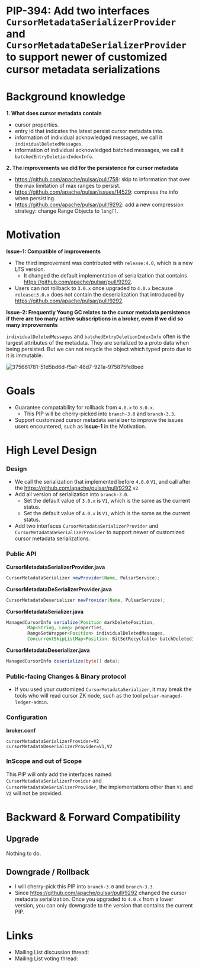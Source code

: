 # PIP-394: Add two interfaces `CursorMetadataSerializerProvider` and `CursorMetadataDeSerializerProvider` to support newer of customized cursor metadata serializations

# Background knowledge

**1. What does cursor metadata contain**

- cursor properties.
- entry id that indicates the latest persist cursor metadata into.
- information of individual acknowledged messages, we call it `individualDeletedMessages`.
- information of individual acknowledged batched messages, we call it `batchedEntryDeletionIndexInfo`.

**2. The improvements we did for the persistence for cursor metadata**
- https://github.com/apache/pulsar/pull/758: skip to information that over the max limitation of max ranges to persist.
- https://github.com/apache/pulsar/issues/14529: compress the info when persisting.
- https://github.com/apache/pulsar/pull/9292: add a new compression strategy: change Range Objects to `long[]`.

# Motivation

**Issue-1: Compatible of improvements**

- The third improvement was contributed with `release:4.0`, which is a new LTS version.
    - It changed the default implementation of serialization that contains https://github.com/apache/pulsar/pull/9292.
- Users can not rollback to `3.0.x` once upgraded to `4.0.x` because `release:3.0.x` does not contain the deserialization that introduced by https://github.com/apache/pulsar/pull/9292.

**Issue-2: Frequently Young GC relates to the cursor metadata persistence if there are too many active subscriptions in a broker, even if we did so many improvements**

`individualDeletedMessages` and `batchedEntryDeletionIndexInfo` often is the largest attributes of the metadata. They are serialized to a proto data when being persisted. But we can not recycle the object which typed proto due to it is immutable.

![375661781-51d5bd6d-f5a1-48d7-921a-975875fe8bed](https://github.com/user-attachments/assets/dd1eb135-7dee-4dd1-84ba-994618a8198e)


# Goals

- Guarantee compatability for rollback from `4.0.x` to `3.0.x`.
  - This PIP will be cherry-picked into `branch-3.0` and `branch-3.3`. 
- Support customized cursor metadata serializer to improve the issues users encountered, such as **Issue-1** in the Motivation.

# High Level Design

### Design

- We call the serialization that implemented before `4.0.0` `V1`, and call after the https://github.com/apache/pulsar/pull/9292 `v2`.
- Add all version of serialization into `branch-3.0`.
  - Set the default value of `3.0.x` is `V1`, which is the same as the current status. 
  - Set the default value of `4.0.x` is `V1`, which is the same as the current status.
- Add two interfaces `CursorMetadataSerializerProvider` and `CursorMetadataDeSerializerProvider` to support newer of customized cursor metadata serializations.

### Public API

**CursorMetadataSerializerProvider.java**
```java
CursorMetadataSerializer newProvider(Name, PulsarService);
```

**CursorMetadataDeSerializerProvider.java**
```java
CursorMetadataDeserializer newProvider(Name, PulsarService);
```

**CursorMetadataSerializer.java**
```java
ManagedCursorInfo serialize(Position markDeletePosition,
        Map<String, Long> properties,
        RangeSetWrapper<Position> individualDeletedMessages,
        ConcurrentSkipListMap<Position, BitSetRecyclable> batchDeletedIndexes);
```

**CursorMetadataDeserializer.java**
```java
ManagedCursorInfo deserialize(byte[] data);
```

### Public-facing Changes & Binary protocol
- If you used your customized `CursorMetadataSerializer`, it may break the tools who will read cursor ZK node, such as the tool `pulsar-managed-ledger-admin`.

### Configuration

**broker.conf**
```properties
cursorMetadataSerializerProvider=V2
cursorMetadataDeserializerProvider=V1,V2
```

### InScope and out of Scope

This PIP will only add the interfaces named `CursorMetadataSerializerProvider` and `CursorMetadataDeSerializerProvider`, the implementations other than `V1` and `V2` will not be provided.

# Backward & Forward Compatibility

## Upgrade

Nothing to do.

## Downgrade / Rollback

- I will cherry-pick this PIP into `branch-3.0` and `branch-3.3`.
- Since https://github.com/apache/pulsar/pull/9292 changed the cursor metadata serialization. Once you upgraded to `4.0.x` from a lower version, you can only downgrade to the version that contains the current PIP.  

# Links

<!--
Updated afterwards
-->
* Mailing List discussion thread:
* Mailing List voting thread:
